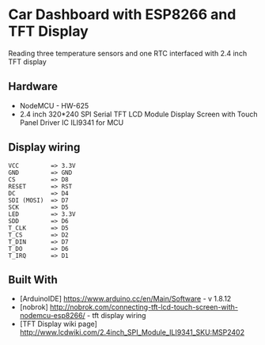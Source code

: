 # Car Dashboard with ESP8266 and TFT Display
Reading three temperature sensors and one RTC interfaced with 2.4 inch TFT display

## Hardware
* NodeMCU - HW-625
* 2.4 inch 320*240 SPI Serial TFT LCD Module Display Screen with Touch Panel Driver IC ILI9341 for MCU

## Display wiring

    VCC         => 3.3V
    GND         => GND
    CS          => D8
    RESET       => RST
    DC          => D4
    SDI (MOSI)  => D7
    SCK         => D5
    LED         => 3.3V
    SDD         => D6
    T_CLK       => D5
    T_CS        => D2
    T_DIN       => D7
    T_DO        => D6
    T_IRQ       => D1

## Built With

* [ArduinoIDE]              https://www.arduino.cc/en/Main/Software - v 1.8.12
* [nobrok]                  http://nobrok.com/connecting-tft-lcd-touch-screen-with-nodemcu-esp8266/ - tft display wiring
* [TFT Display wiki page]   http://www.lcdwiki.com/2.4inch_SPI_Module_ILI9341_SKU:MSP2402
